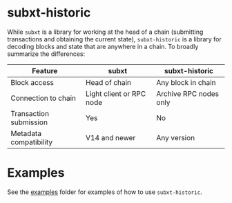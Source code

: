 # subxt-historic

While `subxt` is a library for working at the head of a chain (submitting transactions and obtaining the current state), `subxt-historic` is a library for decoding blocks and state that are anywhere in a chain. To broadly summarize the differences:

| Feature                                 | subxt                        | subxt-historic                |
|-----------------------------------------|------------------------------|-------------------------------|
| Block access                            | Head of chain                | Any block in chain            |
| Connection to chain                     | Light client or RPC node     | Archive RPC nodes only        |
| Transaction submission                  | Yes                          | No                            |
| Metadata compatibility                  | V14 and newer                | Any version                   |

# Examples

See the [examples](https://github.com/paritytech/subxt/tree/master/historic/examples) folder for examples of how to use `subxt-historic`.
